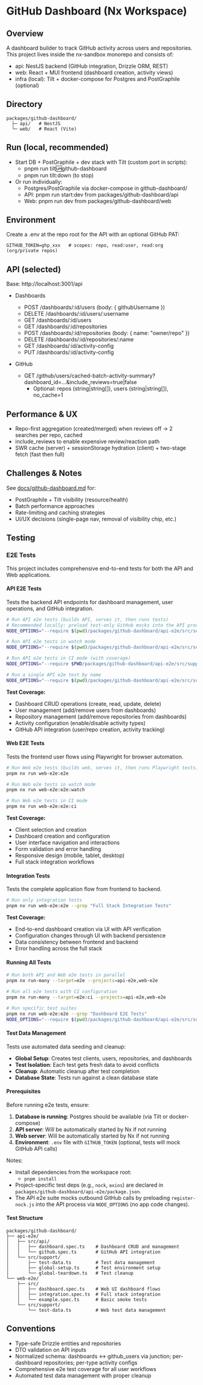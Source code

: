 # GitHub Dashboard (Nx Workspace)

## Overview

A dashboard builder to track GitHub activity across users and repositories. This project lives inside the nx-sandbox monorepo and consists of:

- api: NestJS backend (GitHub integration, Drizzle ORM, REST)
- web: React + MUI frontend (dashboard creation, activity views)
- infra (local): Tilt + docker-compose for Postgres and PostGraphile (optional)

## Directory

```
packages/github-dashboard/
  ├─ api/   # NestJS
  └─ web/   # React (Vite)
```

## Run (local, recommended)

- Start DB + PostGraphile + dev stack with Tilt (custom port in scripts):
  - pnpm run tilt:up:github-dashboard
  - pnpm run tilt:down (to stop)
- Or run individually:
  - Postgres/PostGraphile via docker-compose in github-dashboard/
  - API: pnpm run start:dev from packages/github-dashboard/api
  - Web: pnpm run dev from packages/github-dashboard/web

## Environment

Create a .env at the repo root for the API with an optional GitHub PAT:

```
GITHUB_TOKEN=ghp_xxx   # scopes: repo, read:user, read:org (org/private repos)
```

## API (selected)

Base: http://localhost:3001/api

- Dashboards

  - POST /dashboards/:id/users (body: { githubUsername })
  - DELETE /dashboards/:id/users/:username
  - GET /dashboards/:id/users
  - GET /dashboards/:id/repositories
  - POST /dashboards/:id/repositories (body: { name: "owner/repo" })
  - DELETE /dashboards/:id/repositories/:name
  - GET /dashboards/:id/activity-config
  - PUT /dashboards/:id/activity-config

- GitHub
  - GET /github/users/cached-batch-activity-summary?dashboard_id=...&include_reviews=true|false
    - Optional: repos (string|string[]), users (string|string[]), no_cache=1

## Performance & UX

- Repo-first aggregation (created/merged) when reviews off → 2 searches per repo, cached
- include_reviews to enable expensive review/reaction path
- SWR cache (server) + sessionStorage hydration (client) + two-stage fetch (fast then full)

## Challenges & Notes

See [docs/github-dashboard.md](../../docs/github-dashboard.md) for:

- PostGraphile + Tilt visibility (resource/health)
- Batch performance approaches
- Rate-limiting and caching strategies
- UI/UX decisions (single-page nav, removal of visibility chip, etc.)

## Testing

### E2E Tests

This project includes comprehensive end-to-end tests for both the API and Web applications.

#### API E2E Tests

Tests the backend API endpoints for dashboard management, user operations, and GitHub integration.

```bash
# Run API e2e tests (builds API, serves it, then runs tests)
# Recommended locally: preload test-only GitHub mocks into the API process
NODE_OPTIONS="--require $(pwd)/packages/github-dashboard/api-e2e/src/support/register-nock.js" pnpm nx run api-e2e:e2e

# Run API e2e tests in watch mode
NODE_OPTIONS="--require $(pwd)/packages/github-dashboard/api-e2e/src/support/register-nock.js" pnpm nx run api-e2e:e2e:watch

# Run API e2e tests in CI mode (with coverage)
NODE_OPTIONS="--require $PWD/packages/github-dashboard/api-e2e/src/support/register-nock.js" pnpm nx run api-e2e:e2e:ci

# Run a single API e2e test by name
NODE_OPTIONS="--require $(pwd)/packages/github-dashboard/api-e2e/src/support/register-nock.js" pnpm nx run api-e2e:e2e --testNamePattern="should fetch user PR stats"
```

**Test Coverage:**

- Dashboard CRUD operations (create, read, update, delete)
- User management (add/remove users from dashboards)
- Repository management (add/remove repositories from dashboards)
- Activity configuration (enable/disable activity types)
- GitHub API integration (user/repo creation, activity tracking)

#### Web E2E Tests

Tests the frontend user flows using Playwright for browser automation.

```bash
# Run Web e2e tests (builds web, serves it, then runs Playwright tests)
pnpm nx run web-e2e:e2e

# Run Web e2e tests in watch mode
pnpm nx run web-e2e:e2e:watch

# Run Web e2e tests in CI mode
pnpm nx run web-e2e:e2e:ci
```

**Test Coverage:**

- Client selection and creation
- Dashboard creation and configuration
- User interface navigation and interactions
- Form validation and error handling
- Responsive design (mobile, tablet, desktop)
- Full stack integration workflows

#### Integration Tests

Tests the complete application flow from frontend to backend.

```bash
# Run only integration tests
pnpm nx run web-e2e:e2e --grep "Full Stack Integration Tests"
```

**Test Coverage:**

- End-to-end dashboard creation via UI with API verification
- Configuration changes through UI with backend persistence
- Data consistency between frontend and backend
- Error handling across the full stack

#### Running All Tests

```bash
# Run both API and Web e2e tests in parallel
pnpm nx run-many --target=e2e --projects=api-e2e,web-e2e

# Run all e2e tests with CI configuration
pnpm nx run-many --target=e2e:ci --projects=api-e2e,web-e2e

# Run specific test suites
pnpm nx run web-e2e:e2e --grep "Dashboard E2E Tests"
NODE_OPTIONS="--require $(pwd)/packages/github-dashboard/api-e2e/src/support/register-nock.js" pnpm nx run api-e2e:e2e --testNamePattern="Dashboard API E2E Tests"
```

#### Test Data Management

Tests use automated data seeding and cleanup:

- **Global Setup**: Creates test clients, users, repositories, and dashboards
- **Test Isolation**: Each test gets fresh data to avoid conflicts
- **Cleanup**: Automatic cleanup after test completion
- **Database State**: Tests run against a clean database state

#### Prerequisites

Before running e2e tests, ensure:

1. **Database is running**: Postgres should be available (via Tilt or docker-compose)
2. **API server**: Will be automatically started by Nx if not running
3. **Web server**: Will be automatically started by Nx if not running
4. **Environment**: `.env` file with `GITHUB_TOKEN` (optional, tests will mock GitHub API calls)

Notes:

- Install dependencies from the workspace root:
  - `pnpm install`
- Project-specific test deps (e.g., `nock`, `axios`) are declared in `packages/github-dashboard/api-e2e/package.json`.
- The API e2e suite mocks outbound GitHub calls by preloading `register-nock.js` into the API process via `NODE_OPTIONS` (no app code changes).

#### Test Structure

```
packages/github-dashboard/
├── api-e2e/
│   ├── src/api/
│   │   ├── dashboard.spec.ts    # Dashboard CRUD and management
│   │   └── github.spec.ts       # GitHub API integration
│   └── src/support/
│       ├── test-data.ts         # Test data management
│       ├── global-setup.ts      # Test environment setup
│       └── global-teardown.ts   # Test cleanup
└── web-e2e/
    ├── src/
    │   ├── dashboard.spec.ts    # Web UI dashboard flows
    │   ├── integration.spec.ts  # Full stack integration
    │   └── example.spec.ts      # Basic smoke tests
    └── src/support/
        └── test-data.ts         # Web test data management
```

## Conventions

- Type-safe Drizzle entities and repositories
- DTO validation on API inputs
- Normalized schema: dashboards ↔ github_users via junction; per-dashboard repositories; per-type activity configs
- Comprehensive e2e test coverage for all user workflows
- Automated test data management with proper cleanup
